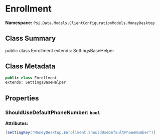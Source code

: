# Enrollment

**Namespace:** `Psi.Data.Models.ClientConfigurationModels.MoneyDesktop`

## Class Summary

public class Enrollment
extends: SettingsBaseHelper

## Class Metadata

```typescript
public class Enrollment
extends: SettingsBaseHelper
```

## Properties

### ShouldUseDefaultPhoneNumber: `bool`

**Attributes:**
```csharp
[SettingKey("MoneyDesktop.Enrollment.ShouldUseDefaultPhoneNumber")]
```
